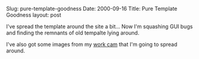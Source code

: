 Slug: pure-template-goodness
Date: 2000-09-16
Title: Pure Template Goodness
layout: post

I&#39;ve spread the template around the site a bit...  Now I&#39;m squashing GUI bugs and finding the remnants of old tempalte lying around.

I&#39;ve also got some images from my <a href="http://users.erols.com/winesett/stevecam.html">work cam</a> that I&#39;m going to spread around.

